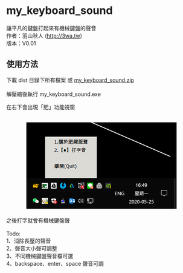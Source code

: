 # my_keyboard_sound

讓平凡的鍵盤打起來有機械鍵盤的聲音
<br>
作者：羽山秋人 (http://3wa.tw)<br>
版本：V0.01

<h2>使用方法</h2>
下載 dist 目錄下所有檔案 或
  <a href="https://github.com/shadowjohn/my_keyboard_sound/blob/master/dist/my_keyboard_sound.zip">my_keyboard_sound.zip</a>
<br>
<br>
解壓縮後執行 my_keyboard_sound.exe <br>

在右下會出現「肥」功能視窗<br>
<br>
<center>
  <img src="screenshot/my_keyboard_sound_1.png">
</center>
<br>
之後打字就會有機械鍵盤聲
<br>
<br>
Todo:<br>
1、消除長壓的聲音<br>
2、聲音大小聲可調整<br>
3、不同機械鍵盤聲音檔可選<br>
4、backspace、enter、space 聲音可調<br>
